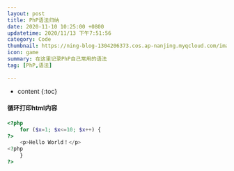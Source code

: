 ```yaml
---
layout: post
title: PhP语法归纳
date: 2020-11-10 10:25:00 +0800
updatetime: 2020/11/13 下午7:51:56
category: Code
thumbnail: https://ning-blog-1304206373.cos.ap-nanjing.myqcloud.com/image/thumbnail/kobu-agency-67L18R4tW_w-unsplash.jpg
icon: game
summary: 在这里记录PhP自己常用的语法
tag: [PhP,语法]

---
```


* content
{:toc}


#### 循环打印html内容

```php
<?php
    for ($x=1; $x<=10; $x++) {
?>
    <p>Hello World！</p>
<?php
    }
?>
```




